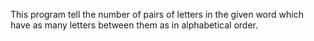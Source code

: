 This program tell the number of pairs of letters in the given word which have as many letters between them as in alphabetical order.
